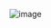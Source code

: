 ![image](https://user-images.githubusercontent.com/64086283/159231374-a48901bd-b93b-49dd-b902-04c0767bb46b.png)
